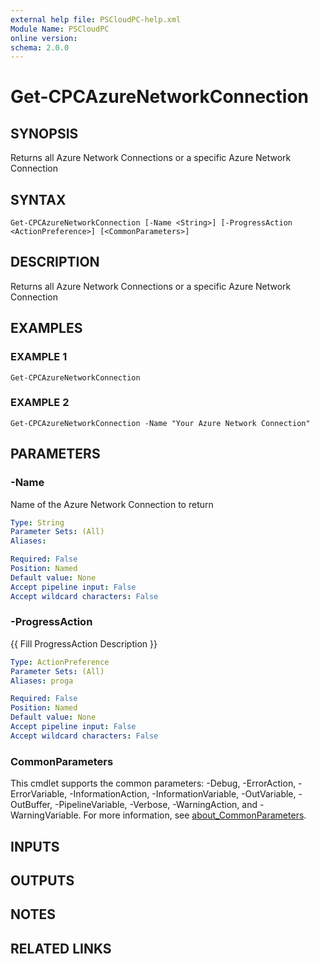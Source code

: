 ```yaml
---
external help file: PSCloudPC-help.xml
Module Name: PSCloudPC
online version:
schema: 2.0.0
---
```


# Get-CPCAzureNetworkConnection

## SYNOPSIS
Returns all Azure Network Connections or a specific Azure Network Connection

## SYNTAX

```
Get-CPCAzureNetworkConnection [-Name <String>] [-ProgressAction <ActionPreference>] [<CommonParameters>]
```

## DESCRIPTION
Returns all Azure Network Connections or a specific Azure Network Connection

## EXAMPLES

### EXAMPLE 1
```
Get-CPCAzureNetworkConnection
```

### EXAMPLE 2
```
Get-CPCAzureNetworkConnection -Name "Your Azure Network Connection"
```

## PARAMETERS

### -Name
Name of the Azure Network Connection to return

```yaml
Type: String
Parameter Sets: (All)
Aliases:

Required: False
Position: Named
Default value: None
Accept pipeline input: False
Accept wildcard characters: False
```

### -ProgressAction
{{ Fill ProgressAction Description }}

```yaml
Type: ActionPreference
Parameter Sets: (All)
Aliases: proga

Required: False
Position: Named
Default value: None
Accept pipeline input: False
Accept wildcard characters: False
```

### CommonParameters
This cmdlet supports the common parameters: -Debug, -ErrorAction, -ErrorVariable, -InformationAction, -InformationVariable, -OutVariable, -OutBuffer, -PipelineVariable, -Verbose, -WarningAction, and -WarningVariable. For more information, see [about_CommonParameters](http://go.microsoft.com/fwlink/?LinkID=113216).

## INPUTS

## OUTPUTS

## NOTES

## RELATED LINKS
